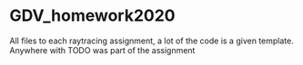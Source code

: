 # GDV_homework2020
All files to each raytracing assignment, a lot of the code is a given template.
Anywhere with TODO was part of the assignment
